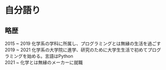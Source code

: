 # 自分語り

## 略歴
2015 ~ 2019 化学系の学科に所属し、プログラミングとは無縁の生活を過ごす
<br>
2019 ~ 2021 化学系の大学院に進学、研究のために大学生生活で初めてプログラミングを始める。言語はPython
<br>
2021 ~      化学とは無縁のメーカーに就職 
